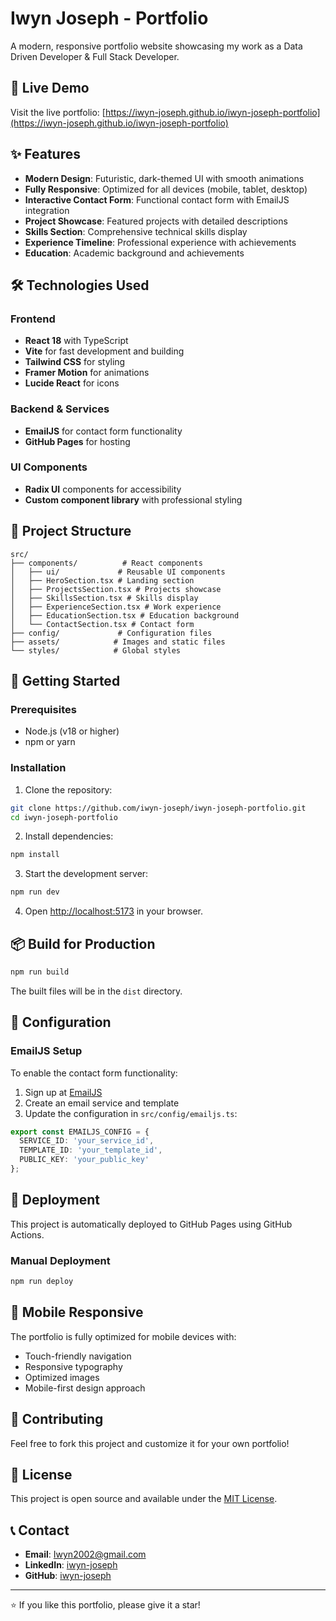 # Iwyn Joseph - Portfolio

A modern, responsive portfolio website showcasing my work as a Data Driven Developer & Full Stack Developer.

## 🚀 Live Demo

Visit the live portfolio: [https://iwyn-joseph.github.io/iwyn-joseph-portfolio](https://iwyn-joseph.github.io/iwyn-joseph-portfolio)

## ✨ Features

- **Modern Design**: Futuristic, dark-themed UI with smooth animations
- **Fully Responsive**: Optimized for all devices (mobile, tablet, desktop)
- **Interactive Contact Form**: Functional contact form with EmailJS integration
- **Project Showcase**: Featured projects with detailed descriptions
- **Skills Section**: Comprehensive technical skills display
- **Experience Timeline**: Professional experience with achievements
- **Education**: Academic background and achievements

## 🛠️ Technologies Used

### Frontend
- **React 18** with TypeScript
- **Vite** for fast development and building
- **Tailwind CSS** for styling
- **Framer Motion** for animations
- **Lucide React** for icons

### Backend & Services
- **EmailJS** for contact form functionality
- **GitHub Pages** for hosting

### UI Components
- **Radix UI** components for accessibility
- **Custom component library** with professional styling

## 📁 Project Structure

```
src/
├── components/          # React components
│   ├── ui/             # Reusable UI components
│   ├── HeroSection.tsx # Landing section
│   ├── ProjectsSection.tsx # Projects showcase
│   ├── SkillsSection.tsx # Skills display
│   ├── ExperienceSection.tsx # Work experience
│   ├── EducationSection.tsx # Education background
│   └── ContactSection.tsx # Contact form
├── config/             # Configuration files
├── assets/            # Images and static files
└── styles/            # Global styles
```

## 🚀 Getting Started

### Prerequisites
- Node.js (v18 or higher)
- npm or yarn

### Installation

1. Clone the repository:
```bash
git clone https://github.com/iwyn-joseph/iwyn-joseph-portfolio.git
cd iwyn-joseph-portfolio
```

2. Install dependencies:
```bash
npm install
```

3. Start the development server:
```bash
npm run dev
```

4. Open [http://localhost:5173](http://localhost:5173) in your browser.

## 📦 Build for Production

```bash
npm run build
```

The built files will be in the `dist` directory.

## 🔧 Configuration

### EmailJS Setup
To enable the contact form functionality:

1. Sign up at [EmailJS](https://www.emailjs.com/)
2. Create an email service and template
3. Update the configuration in `src/config/emailjs.ts`:
```typescript
export const EMAILJS_CONFIG = {
  SERVICE_ID: 'your_service_id',
  TEMPLATE_ID: 'your_template_id', 
  PUBLIC_KEY: 'your_public_key'
};
```

## 🚀 Deployment

This project is automatically deployed to GitHub Pages using GitHub Actions. 

### Manual Deployment
```bash
npm run deploy
```

## 📱 Mobile Responsive

The portfolio is fully optimized for mobile devices with:
- Touch-friendly navigation
- Responsive typography
- Optimized images
- Mobile-first design approach

## 🤝 Contributing

Feel free to fork this project and customize it for your own portfolio!

## 📄 License

This project is open source and available under the [MIT License](LICENSE).

## 📞 Contact

- **Email**: Iwyn2002@gmail.com
- **LinkedIn**: [iwyn-joseph](https://linkedin.com/in/iwyn-joseph)
- **GitHub**: [iwyn-joseph](https://github.com/iwyn-joseph)

---

⭐ If you like this portfolio, please give it a star!